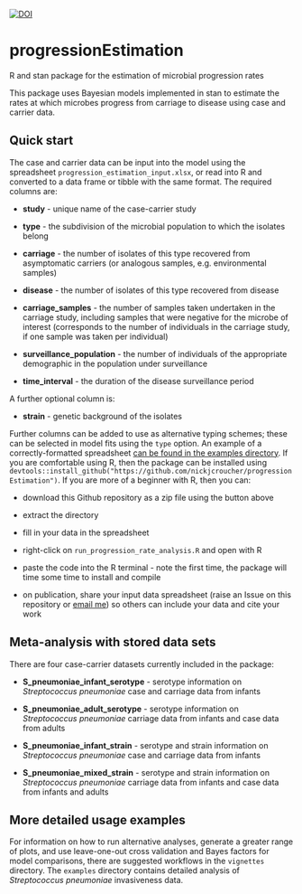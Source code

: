 [![DOI](https://zenodo.org/badge/DOI/10.5281/zenodo.5762037.svg)](https://doi.org/10.5281/zenodo.5762037)

# progressionEstimation
R and stan package for the estimation of microbial progression rates

This package uses Bayesian models implemented in stan to estimate the rates at which microbes progress from carriage to disease using case and carrier data.

## Quick start

The case and carrier data can be input into the model using the spreadsheet `progression_estimation_input.xlsx`, or read into R and converted to a data frame or tibble with the same format. The required columns are:

- **study** - unique name of the case-carrier study

- **type** - the subdivision of the microbial population to which the isolates belong

- **carriage** - the number of isolates of this type recovered from asymptomatic carriers (or analogous samples, e.g. environmental samples)

- **disease** - the number of isolates of this type recovered from disease

- **carriage_samples** - the number of samples taken undertaken in the carriage study, including samples that were negative for the microbe of interest (corresponds to the number of individuals in the carriage study, if one sample was taken per individual)

- **surveillance_population** - the number of individuals of the appropriate demographic in the population under surveillance

- **time_interval** - the duration of the disease surveillance period

A further optional column is:

- **strain** - genetic background of the isolates

Further columns can be added to use as alternative typing schemes; these can be selected in model fits using the `type` option. An example of a correctly-formatted spreadsheet [can be found in the examples directory](vignettes/s_pneumoniae_sweden.xlsx). If you are comfortable using R, then the package can be installed using `devtools::install_github("https://github.com/nickjcroucher/progressionEstimation")`. If you are more of a beginner with R, then you can:

- download this Github repository as a zip file using the button above

- extract the directory

- fill in your data in the spreadsheet

- right-click on `run_progression_rate_analysis.R` and open with R

- paste the code into the R terminal - note the first time, the package will time some time to install and compile

- on publication, share your input data spreadsheet (raise an Issue on this repository or [email me](https://www.imperial.ac.uk/people/n.croucher)) so others can include your data and cite your work

## Meta-analysis with stored data sets

There are four case-carrier datasets currently included in the package:

- **S_pneumoniae_infant_serotype** - serotype information on *Streptococcus pneumoniae* case and carriage data from infants

- **S_pneumoniae_adult_serotype** - serotype information on *Streptococcus pneumoniae* carriage data from infants and case data from adults

- **S_pneumoniae_infant_strain** - serotype and strain information on *Streptococcus pneumoniae* case and carriage data from infants

- **S_pneumoniae_mixed_strain** - serotype and strain information on *Streptococcus pneumoniae* carriage data from infants and case data from infants and adults

## More detailed usage examples

For information on how to run alternative analyses, generate a greater range of plots, and use leave-one-out cross validation and Bayes factors for model comparisons, there are suggested workflows in the `vignettes` directory. The `examples` directory contains detailed analysis of *Streptococcus pneumoniae* invasiveness data.
